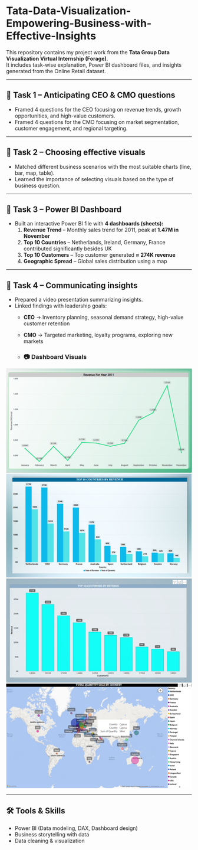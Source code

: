 # Tata-Data-Visualization-Empowering-Business-with-Effective-Insights
This repository contains my project work from the **Tata Group Data Visualization Virtual Internship (Forage)**.  
It includes task-wise explanation, Power BI dashboard files, and insights generated from the Online Retail dataset.

---

## 📌 Task 1 – Anticipating CEO & CMO questions
- Framed 4 questions for the CEO focusing on revenue trends, growth opportunities, and high-value customers.  
- Framed 4 questions for the CMO focusing on market segmentation, customer engagement, and regional targeting.  

---

## 📌 Task 2 – Choosing effective visuals
- Matched different business scenarios with the most suitable charts (line, bar, map, table).  
- Learned the importance of selecting visuals based on the type of business question.  

---

## 📌 Task 3 – Power BI Dashboard
- Built an interactive Power BI file with **4 dashboards (sheets):**  
  1. **Revenue Trend** – Monthly sales trend for 2011, peak at **1.47M in November**  
  2. **Top 10 Countries** – Netherlands, Ireland, Germany, France contributed significantly besides UK  
  3. **Top 10 Customers** – Top customer generated **≈ 274K revenue**  
  4. **Geographic Spread** – Global sales distribution using a map  

---

## 📌 Task 4 – Communicating insights
- Prepared a video presentation summarizing insights.  
- Linked findings with leadership goals:  
  - **CEO** → Inventory planning, seasonal demand strategy, high-value customer retention  
  - **CMO** → Targeted marketing, loyalty programs, exploring new markets
 
  - ### 📷 Dashboard Visuals

![Revenue Trend](./Screenshots/Revenue_Trend.png)  
![Top Countries](./Screenshots/Top_Countries.png)  
![Top Customers](./Screenshots/Top_Customers.png)  
![Geographic Spread](./Screenshots/Geographic_Spread.png)


---

## 🛠️ Tools & Skills
- Power BI (Data modeling, DAX, Dashboard design)  
- Business storytelling with data  
- Data cleaning & visualization 
